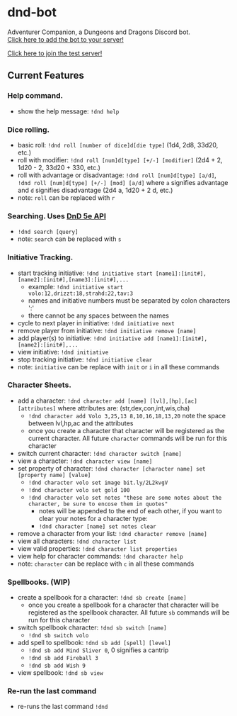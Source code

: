 # dnd-bot
Adventurer Companion, a Dungeons and Dragons Discord bot.  
[Click here to add the bot to your server!](https://top.gg/bot/782772961366507611)  

[Click here to join the test server!](https://discord.gg/sp97wJYffu)

## Current Features  
### Help command. 
- show the help message: `!dnd help`
### Dice rolling. 
- basic roll: `!dnd roll [number of dice]d[die type]` (1d4, 2d8, 33d20, etc.)
- roll with modifier: `!dnd roll [num]d[type] [+/-] [modifier]` (2d4 + 2, 1d20 - 2, 33d20 + 330, etc.)
- roll with advantage or disadvantage: `!dnd roll [num]d[type] [a/d]`, `!dnd roll [num]d[type] [+/-] [mod] [a/d]` where `a` signifies advantage and `d` signifies disadvantage (2d4 a, 1d20 + 2 d, etc.)
- note: `roll` can be replaced with `r`
### Searching. Uses [DnD 5e API](https://www.dnd5eapi.co/)
- `!dnd search [query]`
- note: `search` can be replaced with `s`
### Initiative Tracking.
- start tracking initiative: `!dnd initiative start [name1]:[init#],[name2]:[init#],[name3]:[init#],...` 
  - example: `!dnd initiative start volo:12,drizzt:18,strahd:22,tav:3`
  - names and initiative numbers must be separated by colon characters ':'
  - there cannot be any spaces between the names
- cycle to next player in initiative: `!dnd initiative next`
- remove player from initiative: `!dnd initiative remove [name]`
- add player(s) to initiative: `!dnd initiative add [name1]:[init#],[name2]:[init#],...`
- view initiative: `!dnd initiative`
- stop tracking initiative: `!dnd initiative clear` 
- note: `initiative` can be replace with `init` or `i` in all these commands
### Character Sheets.
- add a character: `!dnd character add [name] [lvl],[hp],[ac] [attributes]` where attributes are: (str,dex,con,int,wis,cha)
  - `!dnd character add Volo 3,25,13 8,10,16,18,13,20` note the space between lvl,hp,ac and the attributes
  - once you create a character that character will be registered as the current character. All future `character` commands will be run for this character
- switch current character: `!dnd character switch [name]`
- view a character: `!dnd character view [name]`
- set property of character: `!dnd character [character name] set [property name] [value]`
  - `!dnd character volo set image bit.ly/2L2kvgV`
  - `!dnd character volo set gold 100`
  - `!dnd character volo set notes "these are some notes about the character, be sure to encose them in quotes"`
    - notes will be appended to the end of each other, if you want to clear your notes for a character type:
    - `!dnd character [name] set notes clear`
- remove a character from your list: `!dnd character remove [name]`
- view all characters: `!dnd character list`
- view valid properties: `!dnd character list properties`
- view help for character commands: `!dnd character help`
- note: `character` can be replace with `c` in all these commands
### Spellbooks. (WIP)
- create a spellbook for a character: `!dnd sb create [name]`
  - once you create a spellbook for a character that character will be registered as the spellbook character. All future `sb` commands will be run for this character
- switch spellbook character: `!dnd sb switch [name]`
  - `!dnd sb switch volo`
- add spell to spellbook: `!dnd sb add [spell] [level]`
  - `!dnd sb add Mind Sliver 0`, 0 signifies a cantrip
  - `!dnd sb add Fireball 3`
  - `!dnd sb add Wish 9`
- view spellbook: `!dnd sb view`
### Re-run the last command
- re-runs the last command `!dnd`



